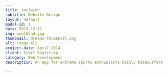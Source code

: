 ```yaml
---
title: soulwind
subtitle: Website Design
layout: default
modal-id: 1
date: 2019-12-11
img: soulWind.jpg
thumbnail: dreams-thumbnail.png
alt: image-alt
project-date: April 2014
client: Start Bootstrap
category: Web Development
description: An App for extreme sports enthusiasts mainly kitesurfers  to share liveconditions about their current location and see wht other experience othe r people have had at different seasons and other times.

---
```

